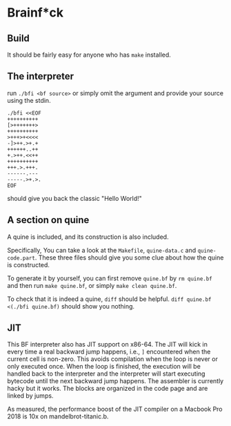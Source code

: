 # Brainf*ck

## Build
It should be fairly easy for anyone who has `make` installed.

## The interpreter
run `./bfi <bf source>`
or simply omit the argument and provide your source using the stdin.
```
./bfi <<EOF
++++++++++
[>+++++++>
++++++++++
>+++>+<<<<
-]>++.>+.+
++++++..++
+.>++.<<++
++++++++++
+++.>.+++.
------.---
-----.>+.>.
EOF
```
should give you back the classic "Hello World!"


## A section on quine

A quine is included, and its construction is also included.

Specifically, You can take a look at the `Makefile`, `quine-data.c`
and `quine-code.part`. These three files should give you some clue
about how the quine is constructed.

To generate it by yourself, you can first remove `quine.bf` by `rm quine.bf`
and then run `make quine.bf`, or simply `make clean quine.bf`.

To check that it is indeed a quine, `diff` should be helpful.
`diff quine.bf <(./bfi quine.bf)` should show you nothing.


## JIT
This BF interpreter also has JIT support on x86-64. The JIT will
kick in every time a real backward jump happens, i.e., `]` encountered
when the current cell is non-zero. This avoids compilation when the
loop is never or only executed once. When the loop is finished, the
execution will be handled back to the interpreter and the interpreter
will start executing bytecode until the next backward jump happens.
The assembler is currently hacky but it works. The blocks are organized
in the code page and are linked by jumps.

As measured, the performance boost of the JIT compiler on a Macbook Pro
2018 is 10x on mandelbrot-titanic.b.

